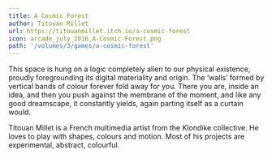 ```yaml
---
title: A Cosmic Forest
author: Titouan Millet 
url: https://titouanmillet.itch.io/a-cosmic-forest
icon: arcade_july_2016_A-Cosmic-Forest.png 
path: '/volumes/3/games/a-cosmic-forest'
---
```

This space is hung on a logic completely alien to our physical existence, proudly
foregrounding its digital materiality and origin. The ‘walls’ formed by vertical
bands of colour forever fold away for you. There you are, inside an idea, and then
you push against the membrane of the moment, and like any good dreamscape, it
constantly yields, again parting itself as a curtain would.

Titouan Millet is a French multimedia artist from the Klondike collective. He loves
to play with shapes, colours and motion. Most of his projects are experimental,
abstract, colourful.